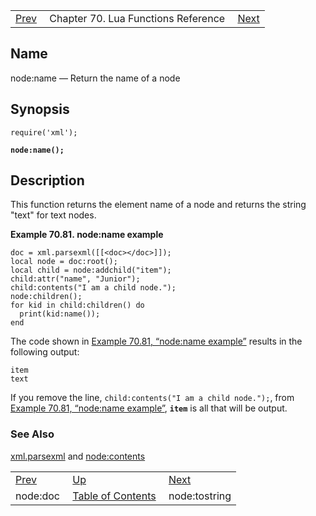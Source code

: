 |     |     |     |
| --- | --- | --- |
| [Prev](lua.ref.xml.node_doc)  | Chapter 70. Lua Functions Reference |  [Next](lua.ref.xml.node_tostring) |

<a name="lua.ref.xml.node_name"></a>
## Name

node:name — Return the name of a node

<a name="idp19463648"></a>
## Synopsis

`require('xml');`

**`node:name();`**

<a name="idp19466608"></a>
## Description

This function returns the element name of a node and returns the string "text" for text nodes.

<a name="lua.ref.xml.node_name.example"></a>

**Example 70.81. node:name example**

```
doc = xml.parsexml([[<doc></doc>]]);
local node = doc:root();
local child = node:addchild("item");
child:attr("name", "Junior");
child:contents("I am a child node.");
node:children();
for kid in child:children() do
  print(kid:name());
end
```

The code shown in [Example 70.81, “node:name example”](lua.ref.xml.node_name#lua.ref.xml.node_name.example "Example 70.81. node:name example") results in the following output:

```
item
text
```

If you remove the line, `child:contents("I am a child node.");`, from [Example 70.81, “node:name example”](lua.ref.xml.node_name#lua.ref.xml.node_name.example "Example 70.81. node:name example"), **`item`** is all that will be output.

<a name="idp19474144"></a>
### See Also

[xml.parsexml](lua.ref.xml.parsexml "xml.parsexml") and [node:contents](lua.ref.xml.node_contents "node:contents")

|     |     |     |
| --- | --- | --- |
| [Prev](lua.ref.xml.node_doc)  | [Up](lua.function.details) |  [Next](lua.ref.xml.node_tostring) |
| node:doc  | [Table of Contents](index) |  node:tostring |

